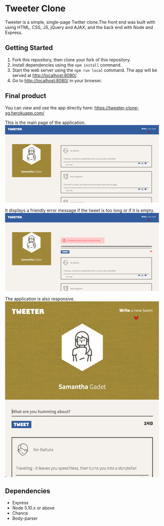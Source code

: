 # Tweeter Clone

Tweeter is a simple, single-page Twitter clone.The front end was built with using HTML, CSS, JS, jQuery and AJAX, and the back end with Node and Express.

## Getting Started

1. Fork this repository, then clone your fork of this repository.
2. Install dependencies using the `npm install` command.
3. Start the web server using the `npm run local` command. The app will be served at <http://localhost:8080/>.
4. Go to <http://localhost:8080/> in your browser.

## Final product

You can view and use the app directly here: https://tweeter-clone-sg.herokuapp.com/

This is the main page of the application.
!["main page on desktop"](https://github.com/Samy0412/tweeter/blob/master/docs/main-page.png?raw=true)

It displays a friendly error message if the tweet is too long or if it is empty.
!["Error box 1"](https://github.com/Samy0412/tweeter/blob/master/docs/error-message.png?raw=true)

The application is also responsive.
!["main page on tablet"](https://github.com/Samy0412/tweeter/blob/master/docs/tablet-view.png?raw=true)


## Dependencies

- Express
- Node 5.10.x or above
- Chance
- Body-parser
